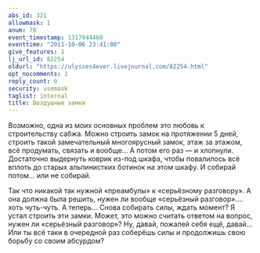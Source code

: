 ```yaml
---
abs_id: 321
allowmask: 1
anum: 78
event_timestamp: 1317944460
eventtime: "2011-10-06 23:41:00"
give_features: 1
lj_url_id: 82254
oldurl: "https://ulysses4ever.livejournal.com/82254.html"
opt_nocomments: 1
reply_count: 0
security: usemask
taglist: internal
title: Воздушные замки
---
```


Возможно, одна из моих основных проблем это любовь к строительству
сабжа. Можно строить замок на протяжении 5 дней, строить такой
замечательный многоярусный замок, этаж за этажом, всё продумать, связать
и вообще… А потом его раз — и хлопнули. Достаточно выдернуть коврик
из-под шкафа, чтобы повалилось всё вплоть до старых альпинистких ботинок
на этом шкафу. И собирай потом… или не собирай.

Так что никакой так нужной «преамбулы» к «серьёзному разговору». А она
должна была решить, нужен ли вообще «серьёзный разговор»…. хоть
чуть-чуть. А теперь… Снова собирать силы, ждать момент? Я устал строить
эти замки. Может, это можно считать ответом на вопрос, нужен
ли «серьёзный разговор»? Ну, давай, пожалей себя ещё, давай… Или ты всё
таки в очередной раз соберёшь силы и продолжишь свою борьбу со своим
абсурдом?

